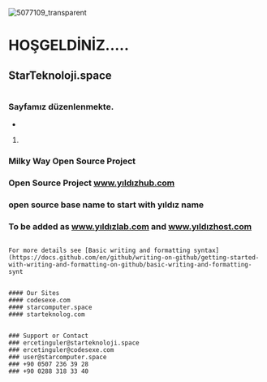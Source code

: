 ![5077109_transparent](https://user-images.githubusercontent.com/93947784/185902330-6b13c4e8-04be-4609-8820-2c0b12a8f17a.png) 
# HOŞGELDİNİZ.....   
## StarTeknoloji.space  
###     

#       
## 
###   Sayfamız düzenlenmekte.
-
1.  
  
### Milky Way Open Source Project
### Open Source Project www.yıldızhub.com 
### open source base name to start with yıldız name
### To be added as www.yıldızlab.com and www.yıldızhost.com

```   

For more details see [Basic writing and formatting syntax](https://docs.github.com/en/github/writing-on-github/getting-started-with-writing-and-formatting-on-github/basic-writing-and-formatting-synt

              
#### Our Sites 
#### codesexe.com     
#### starcomputer.space 
#### starteknolog.com


### Support or Contact
### ercetinguler@starteknoloji.space  
### ercetinguler@codesexe.com
### user@starcomputer.space
### +90 0507 236 39 28    
### +90 0288 318 33 40
            
